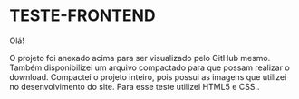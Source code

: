 # TESTE-FRONTEND

Olá!

O projeto foi anexado acima para ser visualizado pelo GitHub mesmo. 
Também disponibilizei um arquivo compactado para que possam realizar o download. 
Compactei o projeto inteiro, pois possui as imagens que utilizei no desenvolvimento do site.
Para esse teste utilizei HTML5 e CSS..


